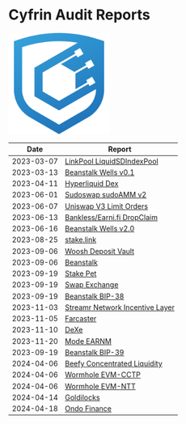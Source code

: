 # Cyfrin Audit Reports

<img src="./cyfrin-logo.png" alt="Cyfrin" width="200" >

| Date       | Report                                                                               |
| ---------- | ------------------------------------------------------------------------------------ |
| 2023-03-07 | [LinkPool LiquidSDIndexPool](./reports/2023-03-07-linkpool_liquid_sd_index_pool.pdf) |
| 2023-03-13 | [Beanstalk Wells v0.1](./reports/2023-03-13-beanstalk_wells_v0.1.pdf)                |
| 2023-04-11 | [Hyperliquid Dex](./reports/2023-04-11-cyfrin-hyperliquid-dex-report.pdf)            |
| 2023-06-01 | [Sudoswap sudoAMM v2](./reports/2023-06-01-sudoswap-report.pdf)                      |
| 2023-06-07 | [Uniswap V3 Limit Orders](./reports/2023-06-07-cyfrin-uniswap-v3-limit-orders.pdf)   |
| 2023-06-13 | [Bankless/Earni.fi DropClaim](./reports/2023-06-13-cyfrin-drop-claim-report-v2.pdf)  |
| 2023-06-16 | [Beanstalk Wells v2.0](./reports/2023-06-16-cyfrin-beanstalk-wells.pdf)              |
| 2023-08-25 | [stake.link](./reports/2023-08-25-cyfrin-stake-link.pdf)                             |
| 2023-09-06 | [Woosh Deposit Vault](./reports/2023-09-06-cyfrin-woosh.pdf)                         |
| 2023-09-06 | [Beanstalk](./reports/2023-09-12-cyfrin-beanstalk.pdf)                               |
| 2023-09-19 | [Stake Pet](./reports/2023-09-19-cyfrin-stakepet.pdf)                                |
| 2023-09-19 | [Swap Exchange](./reports/2023-09-19-cyfrin-swapexchange.pdf)                        |
| 2023-09-19 | [Beanstalk BIP-38](./reports/2023-10-13-cyfrin-beanstalk-bip-38.pdf)                 |
| 2023-11-03 | [Streamr Network Incentive Layer](./reports/2023-11-03-cyfrin-streamr-v2.0.pdf)      |
| 2023-11-05 | [Farcaster](./reports/2023-11-05-cyfrin-farcaster-v1.0.pdf)                          |
| 2023-11-10 | [DeXe](./reports/2023-11-10-cyfrin-dexe-v2.0.pdf)                                    |
| 2023-11-20 | [Mode EARNM](./reports/2023-11-20-cyfrin-mode-earnm-v2.0.pdf)                        |
| 2023-09-19 | [Beanstalk BIP-39](./reports/2023-12-05-cyfrin-beanstalk-bip-39.pdf)                 |
| 2024-04-06 | [Beefy Concentrated Liquidity](./reports/2024-04-06-cyfrin-beefy-finance-v2.0.pdf)   |
| 2024-04-06 | [Wormhole EVM-CCTP](./reports/2024-04-09-cyfrin-wormhole-evm-cctp-v2-1.pdf)          |
| 2024-04-06 | [Wormhole EVM-NTT](./reports/2024-04-11-cyfrin-wormhole-evm-ntt-v2.pdf)              |
| 2024-04-14 | [Goldilocks](./reports/2024-04-14-cyfrin-goldilocks-v1.1.pdf)                        |
| 2024-04-18 | [Ondo Finance](./reports/2024-04-18-cyfrin-ondo-finance-v2.0.pdf)                    |



